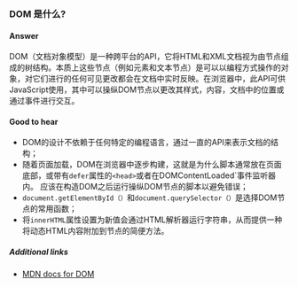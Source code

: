 ### DOM 是什么?

#### Answer

DOM（文档对象模型）是一种跨平台的API，它将HTML和XML文档视为由节点组成的树结构。本质上这些节点（例如元素和文本节点）是可以以编程方式操作的对象，对它们进行的任何可见更改都会在文档中实时反映。在浏览器中，此API可供JavaScript使用，其中可以操纵DOM节点以更改其样式，内容，文档中的位置或通过事件进行交互。

#### Good to hear

* DOM的设计不依赖于任何特定的编程语言，通过一直的API来表示文档的结构；
* 随着页面加载，DOM在浏览器中逐步构建，这就是为什么脚本通常放在页面底部，或带有`defer`属性的`<head>`或者在DOMContentLoaded`事件监听器内。 应该在构造DOM之后运行操纵DOM节点的脚本以避免错误；
* `document.getElementById（）`和`document.querySelector（）`是选择DOM节点的常用函数；
* 将`innerHTML`属性设置为新值会通过HTML解析器运行字符串，从而提供一种将动态HTML内容附加到节点的简便方法。

##### Additional links

* [MDN docs for DOM](https://developer.mozilla.org/en-US/docs/DOM)

<!-- tags: (html,javascript) -->

<!-- expertise: (1) -->
